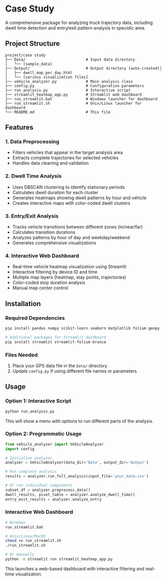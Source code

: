 # Case Study

A comprehensive package for analyzing truck trajectory data, including dwell time detection and entry/exit pattern analysis in specidic area.

## Project Structure

```
project/case study
├── Data/                           # Input data directory
│   └── [sample_data]
├── Output/                         # Output directory (auto-created)│ 
│   ├── dwell_map_per_day.html
│   └── [various visualization files]
├── vehicle_analyzer.py             # Main analysis class
├── config.py                       # Configuration parameters
├── run_analysis.py                 # Interactive script
├── streamlit_heatmap_app.py        # Streamlit web dashboard
├── run_streamlit.bat               # Windows launcher for dashboard
├── run_streamlit.sh                # Unix/Linux launcher for dashboard
└── README.md                       # This file
```

## Features

### 1. Data Preprocessing
- Filters vehicles that appear in the target analysis area
- Extracts complete trajectories for selected vehicles
- Handles data cleaning and validation

### 2. Dwell Time Analysis
- Uses DBSCAN clustering to identify stationary periods
- Calculates dwell duration for each cluster
- Generates heatmaps showing dwell patterns by hour and vehicle
- Creates interactive maps with color-coded dwell clusters

### 3. Entry/Exit Analysis
- Tracks vehicle transitions between different zones (in/near/far)
- Calculates transition durations
- Analyzes patterns by hour of day and weekday/weekend
- Generates comprehensive visualizations

### 4. Interactive Web Dashboard
- Real-time vehicle heatmap visualization using Streamlit
- Interactive filtering by device ID and time
- Multiple map layers (heatmap, stay points, trajectories)
- Color-coded stop duration analysis
- Manual map center control


## Installation

### Required Dependencies
```bash
pip install pandas numpy scikit-learn seaborn matplotlib folium geopy

# Additional packages for Streamlit dashboard
pip install streamlit streamlit-folium branca
```

### Files Needed
1. Place your GPS data file in the `Data/` directory
2. Update `config.py` if using different file names or parameters

## Usage

### Option 1: Interactive Script
```bash
python run_analysis.py
```
This will show a menu with options to run different parts of the analysis.

### Option 2: Programmatic Usage
```python
from vehicle_analyzer import VehicleAnalyzer
import config

# Initialize analyzer
analyzer = VehicleAnalyzer(data_dir='Data', output_dir='Output')

# Run complete analysis
results = analyzer.run_full_analysis(input_file='your_data.csv')

# Or run individual components
subset_df = analyzer.preprocess_data()
dwell_results, pivot_table = analyzer.analyze_dwell_time()
entry_exit_results = analyzer.analyze_entry
```

### Interactive Web Dashboard
```bash
# Windows
run_streamlit.bat

# Unix/Linux/MacOS
chmod +x run_streamlit.sh
./run_streamlit.sh

# Or manually
python -m streamlit run streamlit_heatmap_app.py
```
This launches a web-based dashboard with interactive filtering and real-time visualization.
